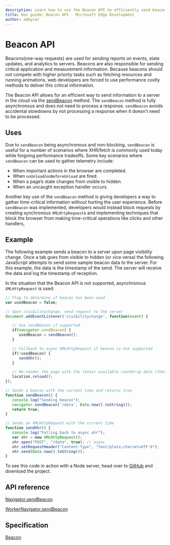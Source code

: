 ```yaml
---
description: Learn how to use the Beacon API to efficiently send beacons of critical information to a server.
title: Dev guide: Beacon API - Microsoft Edge Development
author: abbycar
---
```


# Beacon API

Beacons(one-way requests) are used for sending reports on events, state updates, and analytics to servers. Beacons are also responsible for sending critical application and measurement information. Because beacons should not compete with higher priority tasks such as fetching resources and running animations, web developers are forced to use performance costly methods to deliver this critical information.

The Beacon API allows for an efficient way to send information to a server in the cloud via the [sendBeacon](https://msdn.microsoft.com/library/mt668926) method. The `sendBeacon` method is fully asynchronous and does not need to process a response. `sendBeacon` avoids accidental slowdowns by not processing a response when it doesn't need to be processed.



## Uses

Due to `sendBeacon` being asynchronous and non-blocking, `sendBeacon` is useful for a number of scenarios where XHR/fetch is commonly used today while forgoing performance tradeoffs.
Some key scenarios where `sendBeacon` can be used to gather telemetry include:
- When important actions in the browser are completed.
- When `onUnload`/`onBeforeUnload` are fired.
- When a page’s state changes from visible to hidden.
- When an uncaught exception handler occurs.

Another key use of the `sendBeacon` method is giving developers a way to gather time-critical information without hurting the user experience. Before `sendBeacon` was implemented, developers would instead block requests by creating synchronous `XMLHttpRequest`s and implementing techniques that block the browser from making time-critical operations like clicks and other handlers,



## Example

The following example sends a beacon to a server upon page visibility change. Once a tab goes from visible to hidden (or vice versa) the following JavaScript attempts to send some sample beacon data to the server.
For this example, the data is the timestamp of the send. The server will receive the data and log the timestamp of reception.


In the situation that the Beacon API is not supported, asynchronous `XMLHttpRequest` is used.


```javascript
// Flag to determine if beacon has been used
var usedBeacon = false;

// Upon visibilitychange, send request to the server
document.addEventListener('visibilitychange', function(event) {

   // Use sendBeacon if supported
   if(navigator.sendBeacon) {
      usedBeacon = sendBeacon();
   }

   // Fallback to async XMLHttpRequest if beacon is not supported
   if(!usedBeacon) {
      sendXhr();
   }

   // Re-render the page with the latest available roundtrip data (there’s no guarantee this last one has returned yet)
   location.reload();
});

// Sends a beacon with the current time and returns true
function sendBeacon() {
   console.log("Sending beacon");
   navigator.sendBeacon('/data', Date.now().toString());
   return true;
}

// Sends an XMLHttpRequest with the current time
function sendXhr() {
   console.log("Falling back to async xhr");
   var xhr = new XMLHttpRequest();
   xhr.open("POST", "/data", true); // async
   xhr.setRequestHeader("Content-Type", "text/plain;charset=UTF-8");
   xhr.send(Date.now().toString());
}

```

To see this code in action with a Node server, head over to [GitHub](https://github.com/MicrosoftEdge/Demos/tree/master/beacon) and download the project.



## API reference
[Navigator.sendBeacon](https://msdn.microsoft.com/library/mt668926)

[WorkerNavigator.sendBeacon](https://msdn.microsoft.com/library/mt668925)

## Specification
[Beacon](http://www.w3.org/TR/beacon/)

